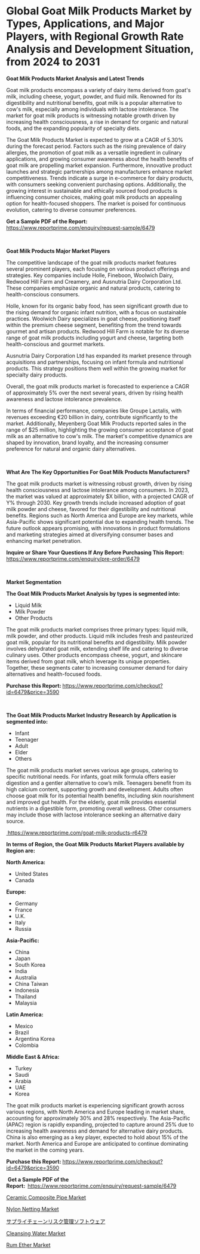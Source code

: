 <p><h1>Global Goat Milk Products Market by Types, Applications, and Major Players, with Regional Growth Rate Analysis and Development Situation, from 2024 to 2031</h1></p><p><strong>Goat Milk Products Market Analysis and Latest Trends</strong></p>
<p><p>Goat milk products encompass a variety of dairy items derived from goat's milk, including cheese, yogurt, powder, and fluid milk. Renowned for its digestibility and nutritional benefits, goat milk is a popular alternative to cow's milk, especially among individuals with lactose intolerance. The market for goat milk products is witnessing notable growth driven by increasing health consciousness, a rise in demand for organic and natural foods, and the expanding popularity of specialty diets.</p><p>The Goat Milk Products Market is expected to grow at a CAGR of 5.30% during the forecast period. Factors such as the rising prevalence of dairy allergies, the promotion of goat milk as a versatile ingredient in culinary applications, and growing consumer awareness about the health benefits of goat milk are propelling market expansion. Furthermore, innovative product launches and strategic partnerships among manufacturers enhance market competitiveness. Trends indicate a surge in e-commerce for dairy products, with consumers seeking convenient purchasing options. Additionally, the growing interest in sustainable and ethically sourced food products is influencing consumer choices, making goat milk products an appealing option for health-focused shoppers. The market is poised for continuous evolution, catering to diverse consumer preferences.</p></p>
<p><strong>Get a Sample PDF of the Report:&nbsp;</strong> <a href="https://www.reportprime.com/enquiry/request-sample/6479">https://www.reportprime.com/enquiry/request-sample/6479</a></p>
<p>&nbsp;</p>
<p><strong>Goat Milk Products Major Market Players</strong></p>
<p><p>The competitive landscape of the goat milk products market features several prominent players, each focusing on various product offerings and strategies. Key companies include Holle, Fineboon, Woolwich Dairy, Redwood Hill Farm and Creamery, and Ausnutria Dairy Corporation Ltd. These companies emphasize organic and natural products, catering to health-conscious consumers.</p><p>Holle, known for its organic baby food, has seen significant growth due to the rising demand for organic infant nutrition, with a focus on sustainable practices. Woolwich Dairy specializes in goat cheese, positioning itself within the premium cheese segment, benefiting from the trend towards gourmet and artisan products. Redwood Hill Farm is notable for its diverse range of goat milk products including yogurt and cheese, targeting both health-conscious and gourmet markets.</p><p>Ausnutria Dairy Corporation Ltd has expanded its market presence through acquisitions and partnerships, focusing on infant formula and nutritional products. This strategy positions them well within the growing market for specialty dairy products. </p><p>Overall, the goat milk products market is forecasted to experience a CAGR of approximately 5% over the next several years, driven by rising health awareness and lactose intolerance prevalence. </p><p>In terms of financial performance, companies like Groupe Lactalis, with revenues exceeding €20 billion in dairy, contribute significantly to the market. Additionally, Meyenberg Goat Milk Products reported sales in the range of $25 million, highlighting the growing consumer acceptance of goat milk as an alternative to cow's milk. The market's competitive dynamics are shaped by innovation, brand loyalty, and the increasing consumer preference for natural and organic dairy alternatives.</p></p>
<p>&nbsp;</p>
<p><strong>What Are The Key Opportunities For Goat Milk Products Manufacturers?</strong></p>
<p><p>The goat milk products market is witnessing robust growth, driven by rising health consciousness and lactose intolerance among consumers. In 2023, the market was valued at approximately $X billion, with a projected CAGR of Y% through 2030. Key growth trends include increased adoption of goat milk powder and cheese, favored for their digestibility and nutritional benefits. Regions such as North America and Europe are key markets, while Asia-Pacific shows significant potential due to expanding health trends. The future outlook appears promising, with innovations in product formulations and marketing strategies aimed at diversifying consumer bases and enhancing market penetration.</p></p>
<p><strong>Inquire or Share Your Questions If Any Before Purchasing This Report:</strong> <a href="https://www.reportprime.com/enquiry/pre-order/6479">https://www.reportprime.com/enquiry/pre-order/6479</a></p>
<p>&nbsp;</p>
<p><strong>Market Segmentation</strong></p>
<p><strong>The Goat Milk Products Market Analysis by types is segmented into:</strong></p>
<p><ul><li>Liquid Milk</li><li>Milk Powder</li><li>Other Products</li></ul></p>
<p><p>The goat milk products market comprises three primary types: liquid milk, milk powder, and other products. Liquid milk includes fresh and pasteurized goat milk, popular for its nutritional benefits and digestibility. Milk powder involves dehydrated goat milk, extending shelf life and catering to diverse culinary uses. Other products encompass cheese, yogurt, and skincare items derived from goat milk, which leverage its unique properties. Together, these segments cater to increasing consumer demand for dairy alternatives and health-focused foods.</p></p>
<p><strong>Purchase this Report:&nbsp;</strong><a href="https://www.reportprime.com/checkout?id=6479&price=3590">https://www.reportprime.com/checkout?id=6479&price=3590</a></p>
<p>&nbsp;</p>
<p><strong>The Goat Milk Products Market Industry Research by Application is segmented into:</strong></p>
<p><ul><li>Infant</li><li>Teenager</li><li>Adult</li><li>Elder</li><li>Others</li></ul></p>
<p><p>The goat milk products market serves various age groups, catering to specific nutritional needs. For infants, goat milk formula offers easier digestion and a gentler alternative to cow’s milk. Teenagers benefit from its high calcium content, supporting growth and development. Adults often choose goat milk for its potential health benefits, including skin nourishment and improved gut health. For the elderly, goat milk provides essential nutrients in a digestible form, promoting overall wellness. Other consumers may include those with lactose intolerance seeking an alternative dairy source.</p></p>
<p><a href="https://www.reportprime.com/goat-milk-products-r6479">&nbsp;https://www.reportprime.com/goat-milk-products-r6479</a></p>
<p><strong>In terms of Region, the Goat Milk Products Market Players available by Region are:</strong></p>
<p>
    <p> <strong> North America: </strong>
        <ul>
            <li>United States</li>
            <li>Canada</li>
        </ul>
        </p> 
    <p> <strong> Europe: </strong>
        <ul>
            <li>Germany</li>
            <li>France</li>
            <li>U.K.</li>
            <li>Italy</li>
            <li>Russia</li>
        </ul>
        </p> 
    <p> <strong> Asia-Pacific: </strong>
        <ul>
            <li>China</li>
            <li>Japan</li>
            <li>South Korea</li>
            <li>India</li>
            <li>Australia</li>
            <li>China Taiwan</li>
            <li>Indonesia</li>
            <li>Thailand</li>
            <li>Malaysia</li>
        </ul>
        </p> 
    <p> <strong> Latin America: </strong>
        <ul>
            <li>Mexico</li>
            <li>Brazil</li>
            <li>Argentina Korea</li>
            <li>Colombia</li>
        </ul>
        </p> 
    <p> <strong> Middle East & Africa: </strong>
        <ul>
            <li>Turkey</li>
            <li>Saudi</li>
            <li>Arabia</li>
            <li>UAE</li>
            <li>Korea</li>
        </ul>
    </p>
    </p>
<p><p>The goat milk products market is experiencing significant growth across various regions, with North America and Europe leading in market share, accounting for approximately 30% and 28% respectively. The Asia-Pacific (APAC) region is rapidly expanding, projected to capture around 25% due to increasing health awareness and demand for alternative dairy products. China is also emerging as a key player, expected to hold about 15% of the market. North America and Europe are anticipated to continue dominating the market in the coming years.</p></p>
<p><strong>Purchase this Report: </strong><a href="https://www.reportprime.com/checkout?id=6479&price=3590">https://www.reportprime.com/checkout?id=6479&price=3590</a></p>
<p>&nbsp;<strong>Get a Sample PDF of the Report:&nbsp;&nbsp;</strong><a href="https://www.reportprime.com/enquiry/request-sample/6479">https://www.reportprime.com/enquiry/request-sample/6479</a></p>
<p><strong></strong></p>
<p><p><a href="https://www.linkedin.com/pulse/global-ceramic-composite-pipe-market-landscape-future-trends-4xmqe?trackingId=Uj01oJ1MQQyc1vQ4ip%2B19Q%3D%3D">Ceramic Composite Pipe Market</a></p><p><a href="https://medium.com/@robertwood655/strategic-market-insights-into-the-global-nylon-netting-market-2024-2031-b53dc2a38683">Nylon Netting Market</a></p><p><a href="https://medium.com/@lillianamurazik2023/%E4%BE%9B%E7%B5%A6%E3%83%81%E3%82%A7%E3%83%BC%E3%83%B3%E3%83%AA%E3%82%B9%E3%82%AF%E7%AE%A1%E7%90%86%E3%82%BD%E3%83%95%E3%83%88%E3%82%A6%E3%82%A7%E3%82%A2%E5%B8%82%E5%A0%B4%E3%82%92%E5%BD%A2%E6%88%90%E3%81%99%E3%82%8B%E9%9D%A9%E6%96%B0%E3%81%A8%E5%B8%82%E5%A0%B4%E5%8B%95%E5%90%91%E3%81%AF%E4%BD%95%E3%81%A7%E3%81%99%E3%81%8B-9c22779ac0df">サプライチェーンリスク管理ソフトウェア</a></p><p><a href="https://github.com/WashimHussain441/Market-Research-Report-List-1/blob/main/cleansing-water-market.md">Cleansing Water Market</a></p><p><a href="https://github.com/Annahawkins697/Market-Research-Report-List-1/blob/main/rum-ether-market.md">Rum Ether Market</a></p></p>